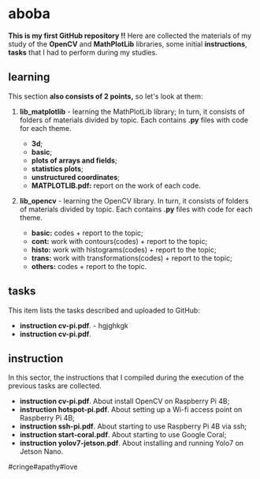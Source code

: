 # aboba
**This is my first GitHub repository !!**
Here are collected the materials of my study of the **OpenCV** and **MathPlotLib** libraries, some initial **instructions**, **tasks** that I had to perform during my studies.

## learning 
This section **also consists of 2 points,** so let's look at them:
1. **lib_matplotlib** - learning the MathPlotLib library;
In turn, it consists of folders of materials divided by topic. Each contains **.py** files with code for each theme.

    - **3d**;
    - **basic**;
    - **plots of arrays and fields**;
    - **statistics plots**;
    - **unstructured coordinates**;
    - **MATPLOTLIB.pdf:** report on the work of each code.
   
2. **lib_opencv** - learning the OpenCV library.
In turn, it consists of folders of materials divided by topic. Each contains **.py** files with code for each theme.
   
    - **basic:** codes + report to the topic;
    - **cont:** work with contours(codes) + report to the topic;
    - **histo:** work with histograms(codes) + report to the topic;
    - **trans:** work with transformations(codes) + report to the topic;
    - **others:** codes + report to the topic.
  
## tasks
This item lists the tasks described and uploaded to GitHub:
- **instruction cv-pi.pdf**.
      - hgjghkgk
- **instruction cv-pi.pdf**.






## instruction
In this sector, the instructions that I compiled during the execution of the previous tasks are collected.

- **instruction cv-pi.pdf**. About install OpenCV on Raspberry Pi 4B;   
- **instruction hotspot-pi.pdf**. About setting up a Wi-fi access point on Raspberry Pi 4B;
- **instruction ssh-pi.pdf**. About starting to use Raspberry Pi 4B via ssh;
- **instruction start-coral.pdf**. About starting to use Google Coral;
- **instruction yolov7-jetson.pdf**. About installing and running Yolo7 on Jetson Nano.



#cringe#apathy#love
